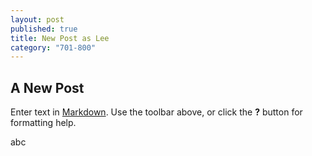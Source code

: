 ```yaml
---
layout: post
published: true
title: New Post as Lee
category: "701-800"
---
```


## A New Post

Enter text in [Markdown](http://daringfireball.net/projects/markdown/). Use the toolbar above, or click the **?** button for formatting help.

abc